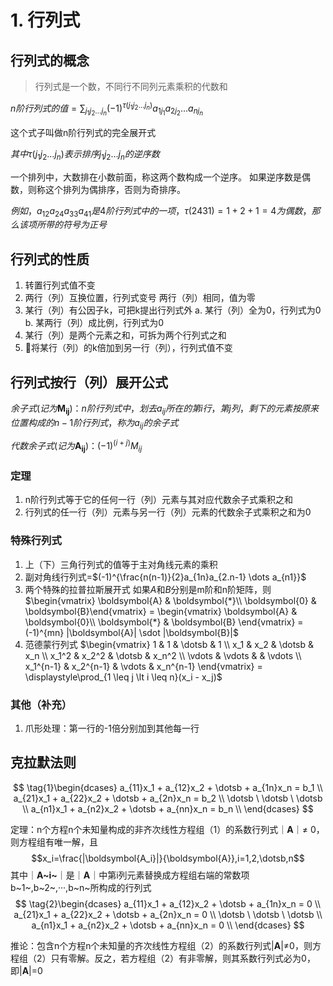 # 1. 行列式

## 行列式的概念

> 行列式是一个数，不同行不同列元素乘积的代数和

$n阶行列式的值=\displaystyle\sum_{j_1j_2 \dots j_n} (-1)^{\tau(j_1j_2 \dots j_n)} a_{1j_1}a_{2j_2} \dots a_{nj_n}$

这个式子叫做n阶行列式的完全展开式

$其中\tau(j_1j_2 \dots j_n)表示排序j_1j_2 \dots j_n的逆序数$

一个排列中，大数排在小数前面，称这两个数构成一个逆序。
如果逆序数是偶数，则称这个排列为偶排序，否则为奇排序。

$例如，a_{12}a_{24}a_{33}a_{41}是4阶行列式中的一项，\tau(2431)=1+2+1=4为偶数，那么该项所带的符号为正号$

## 行列式的性质

1. 转置行列式值不变
2. 两行（列）互换位置，行列式变号
   两行（列）相同，值为零
3. 某行（列）有公因子k，可把k提出行列式外
   a. 某行（列）全为0，行列式为0
   b. 某两行（列）成比例，行列式为0
4. 某行（列）是两个元素之和，可拆为两个行列式之和
5. :star2:将某行（列）的k倍加到另一行（列），行列式值不变

## 行列式按行（列）展开公式

$余子式(记为\boldsymbol{M_{ij}})：n阶行列式中，划去a_{ij}所在的第i行，第j列，剩下的元素按原来位置构成的n-1阶行列式，称为a_{ij}的余子式$

$代数余子式(记为\boldsymbol{A_{ij}})：(-1)^{(i+j)}M_{ij}$

### 定理

1. n阶行列式等于它的任何一行（列）元素与其对应代数余子式乘积之和
2. 行列式的任一行（列）元素与另一行（列）元素的代数余子式乘积之和为0

### 特殊行列式

1. 上（下）三角行列式的值等于主对角线元素的乘积
2. 副对角线行列式=$(-1)^{\frac{n(n-1)}{2}a_{1n}a_{2.n-1} \dots a_{n1}}$
3. 两个特殊的拉普拉斯展开式
   如果*A*和*B*分别是m阶和n阶矩阵，则
   $\begin{vmatrix} \boldsymbol{A} & \boldsymbol{*}\\ \boldsymbol{0} & \boldsymbol{B}\end{vmatrix} =
    \begin{vmatrix} \boldsymbol{A} & \boldsymbol{0}\\ \boldsymbol{*} & \boldsymbol{B} \end{vmatrix} = (-1)^{mn}
    |\boldsymbol{A}| \sdot |\boldsymbol{B}|$
4. 范德蒙行列式
   $\begin{vmatrix} 1 & 1 & \dotsb & 1 \\
                    x_1 & x_2 & \dotsb & x_n \\
                    x_1^2 & x_2^2 & \dotsb & x_n^2 \\
                    \vdots & \vdots & & \vdots \\
                    x_1^{n-1} & x_2^{n-1} & \vdots & x_n^{n-1}
    \end{vmatrix} = \displaystyle\prod_{1 \leq j \lt i \leq n}(x_i - x_j)$

### 其他（补充）

1. 爪形处理：第一行的-1倍分别加到其他每一行

## 克拉默法则

$$
\tag{1}\begin{dcases}
    a_{11}x_1 + a_{12}x_2 + \dotsb + a_{1n}x_n = b_1 \\
    a_{21}x_1 + a_{22}x_2 + \dotsb + a_{2n}x_n = b_2 \\
    \dotsb \ \dotsb \ \dotsb \\
    a_{n1}x_1 + a_{n2}x_2 + \dotsb + a_{nn}x_n = b_n \\
\end{dcases}
$$

定理：n个方程n个未知量构成的非齐次线性方程组（1）的系数行列式｜**A**｜≠ 0，则方程组有唯一解，且
$$x_i=\frac{|\boldsymbol{A_i}|}{\boldsymbol{A}},i=1,2,\dotsb,n$$
其中｜**A~i~**｜是｜**A**｜中第i列元素替换成方程组右端的常数项b~1~,b~2~,···,b~n~所构成的行列式
$$
\tag{2}\begin{dcases}
    a_{11}x_1 + a_{12}x_2 + \dotsb + a_{1n}x_n = 0 \\
    a_{21}x_1 + a_{22}x_2 + \dotsb + a_{2n}x_n = 0 \\
    \dotsb \ \dotsb \ \dotsb \\
    a_{n1}x_1 + a_{n2}x_2 + \dotsb + a_{nn}x_n = 0 \\
\end{dcases}
$$

推论：包含n个方程n个未知量的齐次线性方程组（2）的系数行列式|**A**|≠0，则方程组（2）只有零解。反之，若方程组（2）有非零解，则其系数行列式必为0，即|**A**|=0
